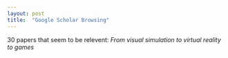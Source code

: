 ```yaml
---
layout: post
title:  "Google Scholar Browsing"
---
```

30 papers that seem to be relevent:
<i> From visual simulation to virtual reality to games



